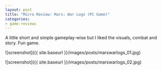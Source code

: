 ```yaml
---
layout: post
title: "Micro Review: Mars: War Logs (PC Game)"
categories:
- game-reviews
---
```



A little short and simple gameplay-wise but I liked the visuals, combat and story. Fun game.


![screenshot]({{ site.baseurl }}/images/posts/marswarlogs_01.jpg)

![screenshot]({{ site.baseurl }}/images/posts/marswarlogs_02.jpg)

